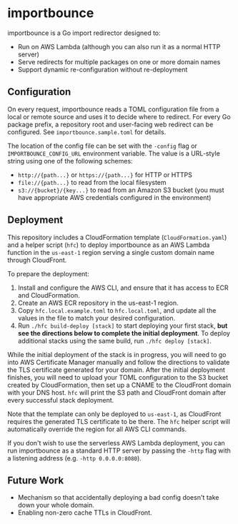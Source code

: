 # importbounce

importbounce is a Go import redirector designed to:

* Run on AWS Lambda (although you can also run it as a normal HTTP server)
* Serve redirects for multiple packages on one or more domain names
* Support dynamic re-configuration without re-deployment

## Configuration

On every request, importbounce reads a TOML configuration file from a local or
remote source and uses it to decide where to redirect. For every Go package
prefix, a repository root and user-facing web redirect can be configured. See
`importbounce.sample.toml` for details.

The location of the config file can be set with the `-config` flag or
`IMPORTBOUNCE_CONFIG_URL` environment variable. The value is a URL-style string
using one of the following schemes:

* `http://{path...}` or `https://{path...}` for HTTP or HTTPS
* `file://{path...}` to read from the local filesystem
* `s3://{bucket}/{key...}` to read from an Amazon S3 bucket (you must have
  appropriate AWS credentials configured in the environment)

## Deployment

This repository includes a CloudFormation template (`CloudFormation.yaml`) and
a helper script (`hfc`) to deploy importbounce as an AWS Lambda function in the
`us-east-1` region serving a single custom domain name through CloudFront.

To prepare the deployment:

1. Install and configure the AWS CLI, and ensure that it has access to ECR and
   CloudFormation.
2. Create an AWS ECR repository in the us-east-1 region.
3. Copy `hfc.local.example.toml` to `hfc.local.toml`, and update all the values
   in the file to match your desired configuration.
4. Run `./hfc build-deploy [stack]` to start deploying your first stack, **but
   see the directions below to complete the initial deployment**. To deploy
   additional stacks using the same build, run `./hfc deploy [stack]`.

While the initial deployment of the stack is in progress, you will need to go
into AWS Certificate Manager manually and follow the directions to validate the
TLS certificate generated for your domain. After the initial deployment
finishes, you will need to upload your TOML configuration to the S3 bucket
created by CloudFormation, then set up a CNAME to the CloudFront domain with
your DNS host. `hfc` will print the S3 path and CloudFront domain after every
successful stack deployment.

Note that the template can only be deployed to `us-east-1`, as CloudFront
requires the generated TLS certificate to be there. The `hfc` helper script
will automatically override the region for all AWS CLI commands.

If you don't wish to use the serverless AWS Lambda deployment, you can run
importbounce as a standard HTTP server by passing the `-http` flag with a
listening address (e.g. `-http 0.0.0.0:8080`).

## Future Work

* Mechanism so that accidentally deploying a bad config doesn't take down your
  whole domain.
* Enabling non-zero cache TTLs in CloudFront.
